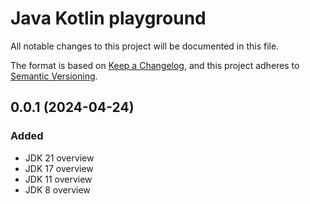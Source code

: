 # Java Kotlin playground

All notable changes to this project will be documented in this file.

The format is based on [Keep a Changelog](https://keepachangelog.com/en/1.1.0/), and this project adheres to [Semantic Versioning](https://semver.org/spec/v2.0.0.html).

## 0.0.1 (2024-04-24)

### Added

- JDK 21 overview
- JDK 17 overview
- JDK 11 overview
- JDK  8 overview
